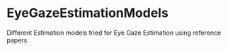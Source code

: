 # EyeGazeEstimationModels

Different Estimation models tried for Eye Gaze Estimation using reference papers
